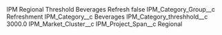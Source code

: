 <?xml version="1.0" encoding="UTF-8"?>
<CustomMetadata xmlns="http://soap.sforce.com/2006/04/metadata" xmlns:xsi="http://www.w3.org/2001/XMLSchema-instance" xmlns:xsd="http://www.w3.org/2001/XMLSchema">
    <label>IPM Regional Threshold Beverages Refresh</label>
    <protected>false</protected>
    <values>
        <field>IPM_Category_Group__c</field>
        <value xsi:type="xsd:string">Refreshment</value>
    </values>
    <values>
        <field>IPM_Category__c</field>
        <value xsi:type="xsd:string">Beverages</value>
    </values>
    <values>
        <field>IPM_Category_threshhold__c</field>
        <value xsi:type="xsd:double">3000.0</value>
    </values>
    <values>
        <field>IPM_Market_Cluster__c</field>
        <value xsi:nil="true"/>
    </values>
    <values>
        <field>IPM_Project_Span__c</field>
        <value xsi:type="xsd:string">Regional</value>
    </values>
</CustomMetadata>
